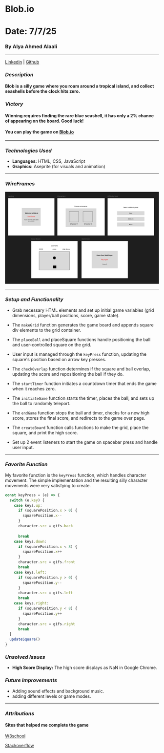 # Blob.io

# Date: 7/7/25

### By Alya Ahmed Alaali

---

[Linkedin](http://linkedin.com/in/alyaalaali3) |
[Github](http://Github.com/alyaalaali)

### _Description_

#### Blob is a silly game where you roam around a tropical island, and collect seashells before the clock hits zero.

### _Victory_

#### Winning requires finding the rare blue seashell, it has only a 2% chance of appearing on the board. Good luck!

#### You can play the game on [Blob.io](blobio.surge.sh)

---

### _Technologies Used_

- **Languages:** HTML, CSS, JavaScript
- **Graphics:** Aseprite (for visuals and animation)

---

### _WireFrames_

![Image](./Images/Wireframes.png)

---

### _Setup and Functionality_

- Grab necessary HTML elements and set up initial game variables (grid dimensions, player/ball positions, score, game state).

- The `makeGrid` function generates the game board and appends square div elements to the grid container.

- The `placeBall` and placeSquare functions handle positioning the ball and user-controlled square on the grid.

- User input is managed through the `keyPress` function, updating the square's position based on arrow key presses.

- The `checkOverlap` function determines if the square and ball overlap, updating the score and repositioning the ball if they do.

- The `startTimer` function initiates a countdown timer that ends the game when it reaches zero.

- The `initiateGame` function starts the timer, places the ball, and sets up the ball to randomly teleport.

- The `endGame` function stops the ball and timer, checks for a new high score, stores the final score, and redirects to the game over page.

- The `createBoard` function calls functions to make the grid, place the square, and print the high score.

- Set up 2 event listeners to start the game on spacebar press and handle user input.

---

### _Favorite Function_

My favorite function is the `keyPress` function, which handles character movement. The simple implementation and the resulting silly character movements were very satisfying to create.

```js
const keyPress = (e) => {
  switch (e.key) {
    case keys.up:
      if (squarePosition.x > 0) {
        squarePosition.x--
      }
      character.src = gifs.back

      break
    case keys.down:
      if (squarePosition.x < 8) {
        squarePosition.x++
      }
      character.src = gifs.front
      break
    case keys.left:
      if (squarePosition.y > 0) {
        squarePosition.y--
      }
      character.src = gifs.left
      break
    case keys.right:
      if (squarePosition.y < 8) {
        squarePosition.y++
      }
      character.src = gifs.right
      break
  }
  updateSquare()
}
```

### _Unsolved Issues_

- **High Score Display:** The high score displays as NaN in Google Chrome.

### _Future Improvements_

- Adding sound effects and background music.
- adding different levels or game modes.

---

### _Attributions_

#### Sites that helped me complete the game

[W3school](https://www.w3schools.com/jsref/met_win_setinterval.asp)

[Stackoverflow](https://stackoverflow.com/questions/58162481/move-element-in-a-grid-layout-with-arrow-keys)
